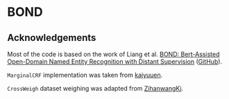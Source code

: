 # BOND
## Acknowledgements
Most of the code is based on the work of Liang et al. [BOND: Bert-Assisted Open-Domain Named Entity Recognition with Distant Supervision](https://arxiv.org/abs/2006.15509) ([GitHub](https://github.com/cliang1453/BOND)).

`MarginalCRF` implementation was taken from [kajyuuen](https://github.com/kajyuuen/pytorch-partial-crf).

`CrossWeigh` dataset weighing was adapted from [ZihanwangKi](https://github.com/ZihanWangKi/CrossWeigh).